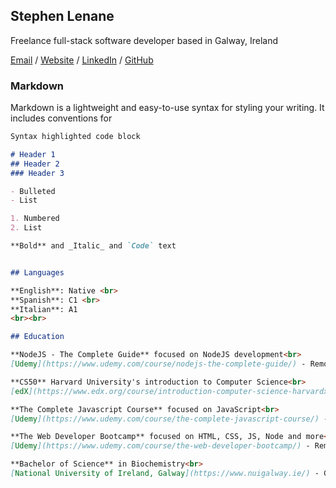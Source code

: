 ## Stephen Lenane

Freelance full-stack software developer based in Galway, Ireland

[Email](mailto:info@stephenlenane.com) / [Website](https://www.stephenlenane.com/) / [LinkedIn](https://www.linkedin.com/in/stephen-lenane-6756a0228/) / [GitHub](https://github.com/slenane)

### Markdown

Markdown is a lightweight and easy-to-use syntax for styling your writing. It includes conventions for

```markdown
Syntax highlighted code block

# Header 1
## Header 2
### Header 3

- Bulleted
- List

1. Numbered
2. List

**Bold** and _Italic_ and `Code` text


## Languages

**English**: Native <br>
**Spanish**: C1 <br>
**Italian**: A1
<br><br>

## Education

**NodeJS - The Complete Guide** focused on NodeJS development<br>
[Udemy](https://www.udemy.com/course/nodejs-the-complete-guide/) - Remote _(Jun 2021 - Oct 2021)_ <br>

**CS50** Harvard University's introduction to Computer Science<br>
[edX](https://www.edx.org/course/introduction-computer-science-harvardx-cs50x) - Remote _(March 2021 - Jun 2021)_ <br>

**The Complete Javascript Course** focused on JavaScript<br>
[Udemy](https://www.udemy.com/course/the-complete-javascript-course/) - Remote _(Jun 2020 - Sep 2020)_ <br>

**The Web Developer Bootcamp** focused on HTML, CSS, JS, Node and more<br>
[Udemy](https://www.udemy.com/course/the-web-developer-bootcamp/) - Remote _(Feb 2020 - Jun 2020)_ <br>

**Bachelor of Science** in Biochemistry<br>
[National University of Ireland, Galway](https://www.nuigalway.ie/) - Galway, Ireland _(2010 - 2014)_

